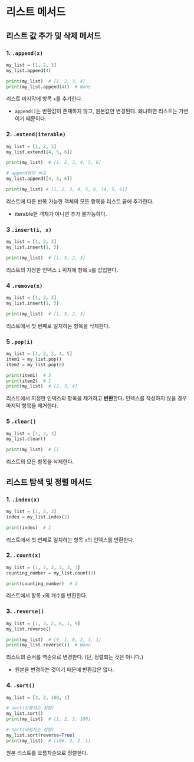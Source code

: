 # 리스트 메서드
## 리스트 값 추가 및 삭제 메서드

### 1. `.append(x)`
```python
my_list = [1, 2, 3]
my_list.append(4)

print(my_list)  # [1, 2, 3, 4]
print(my_list.append(4))  # None
```
리스트 마지막에 항목 `x`를 추가한다.
- `append()`는 반환값이 존재하지 않고, 원본값만 변경된다. 왜냐하면 리스트는 가변이기 때문이다.

### 2. `.extend(iterable)`
```python
my_list = [1, 2, 3]
my_list.extend([4, 5, 6])

print(my_list)  # [1, 2, 3, 4, 5, 6]

# append와의 비교
my_list.append([4, 5, 6])

print(my_list) # [1, 2, 3, 4, 5, 6, [4, 5, 6]]
```
리스트에 다른 반복 가능한 객체의 모든 항목을 리스트 끝에 추가한다.
- iterable한 객체가 아니면 추가 불가능하다.

### 3 `.insert(i, x)`
```python
my_list = [1, 2, 3]
my_list.insert(1, 5)

print(my_list)  # [1, 5, 2, 3]
```
리스트의 지정한 인덱스 `i` 위치에 항목 `x`를 삽입한다.

### 4 `.remove(x)`
```python
my_list = [1, 2, 3]
my_list.insert(1, 5)

print(my_list)  # [1, 5, 2, 3]
```
리스트에서 첫 번째로 일치하는 항목을 삭제한다.

### 5 `.pop(i)`
```python
my_list = [1, 2, 3, 4, 5]
item1 = my_list.pop()
item2 = my_list.pop(0)

print(item1)  # 5
print(item2)  # 1 
print(my_list)  # [2, 3, 4]
```
리스트에서 지정한 인덱스의 항목을 제거하고 **반환**한다. 인덱스를 작성하지 않을 경우 마지막 항목을 제거한다.

### 5 `.clear()`
```python
my_list = [1, 2, 3]
my_list.clear()

print(my_list)  # []
```
리스트의 모든 항목을 삭제한다.

## 리스트 탐색 및 정렬 메서드

### 1. `.index(x)`
```python
my_list = [1, 2, 3]
index = my_list.index(2)

print(index)  # 1
```
리스트에서 첫 번째로 일치하는 항목 `x`의 인덱스를 반환한다.

### 2. `.count(x)`
```python
my_list = [1, 2, 2, 3, 3, 3]
counting_number = my_list.count(3)

print(counting_number)  # 3
```
리스트에서 항목 `x`의 개수를 반환한다.

### 3. `.reverse()`
```python
my_list = [1, 3, 2, 8, 1, 9]
my_list.reverse() 

print(my_list)  # [9, 1, 8, 2, 3, 1]
print(my_list.reverse())  # None
```
리스트의 순서를 역순으로 변경한다. (단, 정렬되는 것은 아니다.)
- 원본을 변경하는 것이기 때문에 반환값은 없다.

### 4. `.sort()`
```python
my_list = [3, 2, 100, 1]

# sort(오름차순 정렬)
my_list.sort()
print(my_list)  # [1, 2, 3, 100]

# sort(내림차순 정렬)
my_list.sort(reverse=True)
print(my_list)  # [100, 3, 2, 1]
```
원본 리스트를 오름차순으로 정렬한다.

